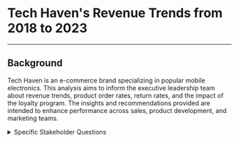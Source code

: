 # Tech Haven's Revenue Trends from 2018 to 2023
---
## Background
Tech Haven is an e-commerce brand specializing in popular mobile electronics. This analysis aims to inform the executive leadership team about revenue trends, product order rates, return rates, and the impact of the loyalty program. The insights and recommendations provided are intended to enhance performance across sales, product development, and marketing teams.

<details>
<summary>Specific Stakeholder Questions</summary>

1. What were the revenue trends pre and post COVID-19 pandemic?
2. Which products have generated the highest revenue? Has this changed after the pandemic?
3. During which month do we see our highest revenue?
4. Which marketing channel brings us the most customers?
4. Has the loyalty program improved Total Revenue and Average Order Value (AOV)?
5. Investigate refund rates and report on general trends.
</details>

